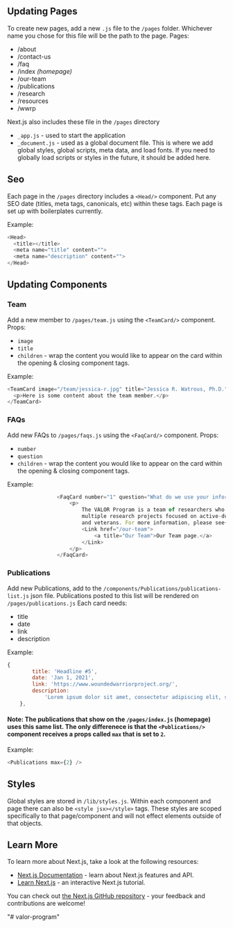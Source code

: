 
## Updating Pages
To create new pages, add a new `.js` file to the `/pages` folder. Whichever name you chose for this file will be the path to the page.
Pages:
* /about
* /contact-us
* /faq
* /index _(homepage)_
* /our-team
* /publications
* /research
* /resources
* /wwrp

Next.js also includes these file in the `/pages` directory
* `_app.js` - used to start the application
* `_document.js` - used as a global document file. This is where we add global styles, global scripts, meta data, and load fonts. If you need to globally load scripts or styles in the future, it should be added here.

## Seo
Each page in the `/pages` directory includes a `<Head/>` component. Put any SEO date (titles, meta tags, canonicals, etc) within these tags. Each page is set up with boilerplates currently.

Example:
```js
<Head>
  <title></title>
  <meta name="title" content="">
  <meta name="description" content="">
</Head>
```

## Updating Components

### Team 
Add a new member to `/pages/team.js` using the `<TeamCard/>` component.
Props:
* `image`
* `title`
* `children` - wrap the content you would like to appear on the card within the opening & closing component tags.

Example:
```js
<TeamCard image="/team/jessica-r.jpg" title="Jessica R. Watrous, Ph.D.">
  <p>Here is some content about the team member.</p>
</TeamCard>
```

### FAQs
Add new FAQs to `/pages/faqs.js` using the `<FaqCard/>` component.
Props:
* `number`
* `question`
* `children` - wrap the content you would like to appear on the card within the opening & closing component tags.

Example: 
```js
                <FaqCard number="1" question="What do we use your information for?">
                    <p>
                        The VALOR Program is a team of researchers who contribute to
                        multiple research projects focused on active-duty service members
                        and veterans. For more information, please see{' '}
                        <Link href="/our-team">
                            <a title="Our Team">Our Team page.</a>
                        </Link>
                    </p>
                </FaqCard>
```

### Publications
Add new Publications, add to the `/components/Publications/publications-list.js` json file.
Publications posted to this list will be rendered on `/pages/publications.js`
Each card needs:
* title
* date
* link
* description

Example: 
```js
{
        title: 'Headline #5',
        date: 'Jan 1, 2021',
        link: 'https://www.woundedwarriorproject.org/',
        description:
            'Lorem ipsum dolor sit amet, consectetur adipiscing elit, sed do eiusmod tempor incididunt ut labore et dolore magna aliqua. Ut enim ad minim veniam, quis nostrud exercitation ullamco laboris nisi ut aliquip ex ea commodo consequat.',
    },
```
#### Note: The publications that show on the `/pages/index.js` (homepage) uses this same list. The only differenece is that the `<Publications/>` component receives a props called `max` that is set to `2`. 
Example: 
```js
<Publications max={2} />
```

## Styles
Global styles are stored in `/lib/styles.js`. 
Within each component and page there can also be `<style jsx></style>` tags. These styles are scoped specifically to that page/component and will not effect elements outside of that objects.

## Learn More

To learn more about Next.js, take a look at the following resources:

- [Next.js Documentation](https://nextjs.org/docs) - learn about Next.js features and API.
- [Learn Next.js](https://nextjs.org/learn) - an interactive Next.js tutorial.

You can check out [the Next.js GitHub repository](https://github.com/vercel/next.js/) - your feedback and contributions are welcome!

"# valor-program" 
